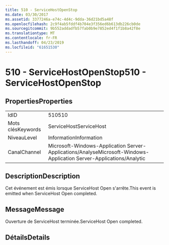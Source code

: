 ```yaml
---
title: 510 - ServiceHostOpenStop
ms.date: 03/30/2017
ms.assetid: 3377246a-e74c-4d4c-9dda-36d21bd5a48f
ms.openlocfilehash: 2c9f4ab5fddf4b704e3f356ed6b613db226cb0de
ms.sourcegitcommit: 9b552addadfb57fab0b9e7852ed4f1f1b8a42f8e
ms.translationtype: MT
ms.contentlocale: fr-FR
ms.lasthandoff: 04/23/2019
ms.locfileid: "61651530"
---
```

# <a name="510---servicehostopenstop"></a><span data-ttu-id="96483-102">510 - ServiceHostOpenStop</span><span class="sxs-lookup"><span data-stu-id="96483-102">510 - ServiceHostOpenStop</span></span>
## <a name="properties"></a><span data-ttu-id="96483-103">Properties</span><span class="sxs-lookup"><span data-stu-id="96483-103">Properties</span></span>  
  
|||  
|-|-|  
|<span data-ttu-id="96483-104">Id</span><span class="sxs-lookup"><span data-stu-id="96483-104">ID</span></span>|<span data-ttu-id="96483-105">510</span><span class="sxs-lookup"><span data-stu-id="96483-105">510</span></span>|  
|<span data-ttu-id="96483-106">Mots clés</span><span class="sxs-lookup"><span data-stu-id="96483-106">Keywords</span></span>|<span data-ttu-id="96483-107">ServiceHost</span><span class="sxs-lookup"><span data-stu-id="96483-107">ServiceHost</span></span>|  
|<span data-ttu-id="96483-108">Niveau</span><span class="sxs-lookup"><span data-stu-id="96483-108">Level</span></span>|<span data-ttu-id="96483-109">Information</span><span class="sxs-lookup"><span data-stu-id="96483-109">Information</span></span>|  
|<span data-ttu-id="96483-110">Canal</span><span class="sxs-lookup"><span data-stu-id="96483-110">Channel</span></span>|<span data-ttu-id="96483-111">Microsoft-Windows-Application Server-Applications/Analyse</span><span class="sxs-lookup"><span data-stu-id="96483-111">Microsoft-Windows-Application Server-Applications/Analytic</span></span>|  
  
## <a name="description"></a><span data-ttu-id="96483-112">Description</span><span class="sxs-lookup"><span data-stu-id="96483-112">Description</span></span>  
 <span data-ttu-id="96483-113">Cet événement est émis lorsque ServiceHost Open s'arrête.</span><span class="sxs-lookup"><span data-stu-id="96483-113">This event is emitted when ServiceHost Open completed.</span></span>  
  
## <a name="message"></a><span data-ttu-id="96483-114">Message</span><span class="sxs-lookup"><span data-stu-id="96483-114">Message</span></span>  
 <span data-ttu-id="96483-115">Ouverture de ServiceHost terminée.</span><span class="sxs-lookup"><span data-stu-id="96483-115">ServiceHost Open completed.</span></span>  
  
## <a name="details"></a><span data-ttu-id="96483-116">Détails</span><span class="sxs-lookup"><span data-stu-id="96483-116">Details</span></span>

